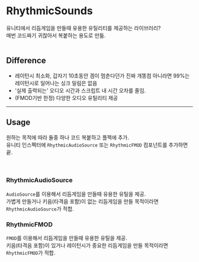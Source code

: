# RhythmicSounds
유니티에서 리듬게임을 만들때 유용한 유틸리티를 제공하는 라이브러리?    
매번 코드짜기 귀찮아서 복붙하는 용도로 만듦.   
<br>

## Difference
 - 레이턴시 최소화, 갑자기 10초동안 겜이 멈춘다던가 진짜 개똥컴 아니라면 99%는 레이턴시로 일어나는 싱크 밀림은 없음
 - '실제 출력되는' 오디오 시간과 스크립트 내 시간 오차를 줄임.
 - (FMOD기반 한정) 다양한 오디오 유틸리티 제공

----

## Usage
원하는 목적에 따라 둘중 하나 코드 복붙하고 플젝에 추가.    
유니티 인스펙터에 `RhythmicAudioSource` 또는 `RhythmicFMOD` 컴포넌트를 추가하면 끝.      
<br>
<br>

### RhythmicAudioSource
`AudioSource`를 이용해서 리듬게임을 만들때 유용한 유틸을 제공.   
가볍게 만들거나 키음(타격음 포함)이 없는 리듬게임을 만들 목적이라면 `RhythmicAudioSource`가 적합.
<br>


### RhythmicFMOD
`FMOD`를 이용해서 리듬게임을 만들때 유용한 유틸을 제공.  
키음(타격음 포함)이 있거나 레이턴시가 중요한 리듬게임을 만들 목적이라면 `RhythmicFMOD`가 적합.

